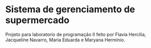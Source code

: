 # Sistema de gerenciamento de supermercado
 Projeto para laboratorio de programação II feito por Flavia Hercilia, Jacqueline Navarro, Maria Eduarda e Maryana Hermínio.
